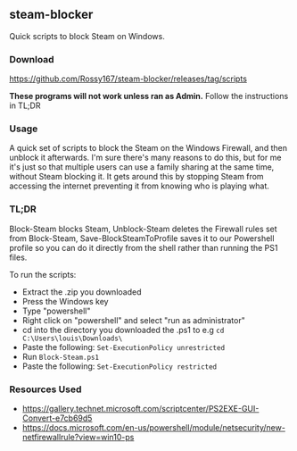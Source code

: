 ## steam-blocker

Quick scripts to block Steam on Windows.

### Download

https://github.com/Rossy167/steam-blocker/releases/tag/scripts

**These programs will not work unless ran as Admin.**
Follow the instructions in TL;DR

### Usage
A quick set of scripts to block the Steam on the Windows Firewall, and then unblock it afterwards. I'm sure there's many reasons to do this, but for me it's just so that multiple users can use a family sharing at the same time, without Steam blocking it. It gets around this by stopping Steam from accessing the internet preventing it from knowing who is playing what.

### TL;DR

Block-Steam blocks Steam, Unblock-Steam deletes the Firewall rules set from Block-Steam, Save-BlockSteamToProfile saves it to our Powershell profile so you can do it directly from the shell rather than running the PS1 files. 

To run the scripts: 
* Extract the .zip you downloaded
* Press the Windows key
* Type "powershell"
* Right click on "powershell" and select "run as administrator"
* cd into the directory you downloaded the .ps1 to e.g `cd C:\Users\louis\Downloads\`
* Paste the following: `Set-ExecutionPolicy unrestricted`
* Run `Block-Steam.ps1`
* Paste the following: `Set-ExecutionPolicy restricted`

### Resources Used
* https://gallery.technet.microsoft.com/scriptcenter/PS2EXE-GUI-Convert-e7cb69d5
* https://docs.microsoft.com/en-us/powershell/module/netsecurity/new-netfirewallrule?view=win10-ps
